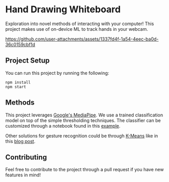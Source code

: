 # Hand Drawing Whiteboard

Exploration into novel methods of interacting with your computer! This project makes use of on-device ML to track hands in your webcam.

https://github.com/user-attachments/assets/1337fd4f-1a54-4eec-ba0d-36c0159cbf1d

## Project Setup

You can run this project by running the following:

```
npm install
npm start
```

## Methods

This project leverages [Google's MediaPipe](https://ai.google.dev/edge/mediapipe/solutions/guide). We use a trained classification model on top of the simple thresholding techniques. The classifier can be customized through a notebook found in this [example](https://ai.google.dev/edge/mediapipe/solutions/customization/gesture_recognizer).

Other solutions for gesture recognition could be through [K-Means](https://en.wikipedia.org/wiki/K-means_clustering) like in this [blog post](https://deividasmaciejauskas.substack.com/p/classification-for-hand-pose-gestures?r=2813h6&utm_campaign=post&utm_medium=web&triedRedirect=true).

## Contributing

Feel free to contribute to the project through a pull request if you have new features in mind!
